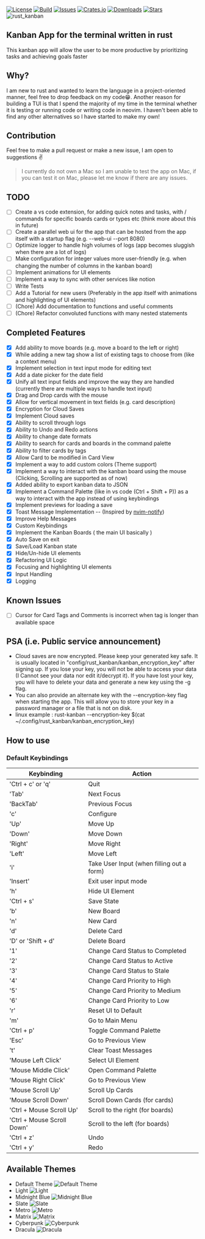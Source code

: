 [![License](https://img.shields.io/crates/l/rust-kanban)](https://github.com/yashs662/rust_kanban/blob/main/LICENSE.md)
[![Build](https://github.com/yashs662/rust_kanban/actions/workflows/build.yml/badge.svg)](https://github.com/yashs662/rust_kanban/releases)
[![Issues](https://img.shields.io/github/issues/yashs662/rust_kanban)](https://github.com/yashs662/rust_kanban/issues)
[![Crates.io](https://img.shields.io/crates/v/rust-kanban.svg)](https://crates.io/crates/rust-kanban)
[![Downloads](https://img.shields.io/crates/d/rust-kanban)](https://crates.io/crates/rust-kanban)
[![Stars](https://img.shields.io/github/stars/yashs662/rust_kanban)](https://github.com/yashs662/rust_kanban/stargazers)
![rust_kanban](https://user-images.githubusercontent.com/66156000/232308620-3e96d818-81f3-4229-b58e-c09bc0b067e4.png)

## Kanban App for the terminal written in rust

This kanban app will allow the user to be more productive by prioritizing tasks and achieving goals faster

## Why?

I am new to rust and wanted to learn the language in a project-oriented manner, feel free to drop feedback on my code😁. Another reason for building a TUI is that I spend the majority of my time in the terminal whether it is testing or running code or writing code in neovim. I haven't been able to find any other alternatives so I have started to make my own!

## Contribution

Feel free to make a pull request or make a new issue, I am open to suggestions ✌️

> I currently do not own a Mac so I am unable to test the app on Mac, if you can test it on Mac, please let me know if there are any issues.

## TODO

- [ ] Create a vs code extension, for adding quick notes and tasks, with / commands for specific boards cards or types etc (think more about this in future)
- [ ] Create a parallel web ui for the app that can be hosted from the app itself with a startup flag (e.g. --web-ui --port 8080)
- [ ] Optimize logger to handle high volumes of logs (app becomes sluggish when there are a lot of logs)
- [ ] Make configuration for integer values more user-friendly (e.g. when changing the number of columns in the kanban board)
- [ ] Implement animations for UI elements
- [ ] Implement a way to sync with other services like notion
- [ ] Write Tests
- [ ] Add a Tutorial for new users (Preferably in the app itself with animations and highlighting of UI elements)
- [ ] (Chore) Add documentation to functions and useful comments
- [ ] (Chore) Refactor convoluted functions with many nested statements

## Completed Features

- [X] Add ability to move boards (e.g. move a board to the left or right)
- [X] While adding a new tag show a list of existing tags to choose from (like a context menu)
- [X] Implement selection in text input mode for editing text
- [X] Add a date picker for the date field
- [X] Unify all text input fields and improve the way they are handled (currently there are multiple ways to handle text input)
- [X] Drag and Drop cards with the mouse
- [X] Allow for vertical movement in text fields (e.g. card description)
- [X] Encryption for Cloud Saves
- [X] Implement Cloud saves
- [X] Ability to scroll through logs
- [X] Ability to Undo and Redo actions
- [X] Ability to change date formats
- [X] Ability to search for cards and boards in the command palette
- [X] Ability to filter cards by tags
- [X] Allow Card to be modified in Card View
- [X] Implement a way to add custom colors (Theme support)
- [X] Implement a way to interact with the kanban board using the mouse (Clicking, Scrolling are supported as of now)
- [X] Added ability to export kanban data to JSON
- [X] Implement a Command Palette (like in vs code (Ctrl + Shift + P)) as a way to interact with the app instead of using keybindings
- [X] Implement previews for loading a save
- [X] Toast Message Implementation -- (Inspired by [nvim-notify](https://github.com/rcarriga/nvim-notify))
- [X] Improve Help Messages
- [X] Custom Keybindings
- [X] Implement the Kanban Boards ( the main UI basically )
- [X] Auto Save on exit
- [X] Save/Load Kanban state
- [X] Hide/Un-hide UI elements
- [X] Refactoring UI Logic
- [X] Focusing and highlighting UI elements
- [X] Input Handling
- [X] Logging

## Known Issues

- [ ] Cursor for Card Tags and Comments is incorrect when tag is longer than available space

## PSA (i.e. Public service announcement)

- Cloud saves are now encrypted. Please keep your generated key safe. It is usually located in "config/rust_kanban/kanban_encryption_key" after signing up. If you lose your key, you will not be able to access your data (I Cannot see your data nor edit it/decrypt it). If you have lost your key, you will have to delete your data and generate a new key using the -g flag.
- You can also provide an alternate key with the --encryption-key flag when starting the app. This will allow you to store your key in a password manager or a file that is not on disk.
- linux example : rust-kanban --encryption-key $(cat ~/.config/rust_kanban/kanban_encryption_key)

## How to use

### Default Keybindings

| Keybinding                 | Action                                    |
| -------------------------- | ----------------------------------------- |
| 'Ctrl + c' or 'q'          | Quit                                      |
| 'Tab'                      | Next Focus                                |
| 'BackTab'                  | Previous Focus                            |
| 'c'                        | Configure                                 |
| 'Up'                       | Move Up                                   |
| 'Down'                     | Move Down                                 |
| 'Right'                    | Move Right                                |
| 'Left'                     | Move Left                                 |
| 'i'                        | Take User Input (when filling out a form) |
| 'Insert'                   | Exit user input mode                      |
| 'h'                        | Hide UI Element                           |
| 'Ctrl + s'                 | Save State                                |
| 'b'                        | New Board                                 |
| 'n'                        | New Card                                  |
| 'd'                        | Delete Card                               |
| 'D' or 'Shift + d'         | Delete Board                              |
| '1'                        | Change Card Status to Completed           |
| '2'                        | Change Card Status to Active              |
| '3'                        | Change Card Status to Stale               |
| '4'                        | Change Card Priority to High              |
| '5'                        | Change Card Priority to Medium            |
| '6'                        | Change Card Priority to Low               |
| 'r'                        | Reset UI to Default                       |
| 'm'                        | Go to Main Menu                           |
| 'Ctrl + p'                 | Toggle Command Palette                    |
| 'Esc'                      | Go to Previous View                       |
| 't'                        | Clear Toast Messages                      |
| 'Mouse Left Click'         | Select UI Element                         |
| 'Mouse Middle Click'       | Open Command Palette                      |
| 'Mouse Right Click'        | Go to Previous View                       |
| 'Mouse Scroll Up'          | Scroll Up Cards                           |
| 'Mouse Scroll Down'        | Scroll Down Cards (for cards)             |
| 'Ctrl + Mouse Scroll Up'   | Scroll to the right (for boards)          |
| 'Ctrl + Mouse Scroll Down' | Scroll to the left (for boards)           |
| 'Ctrl + z'                 | Undo                                      |
| 'Ctrl + y'                 | Redo                                      |

## Available Themes

- Default Theme
  ![Default Theme](https://user-images.githubusercontent.com/66156000/232308319-125e990e-98e0-4960-ba7e-9492a2b4eaa7.png)
- Light
  ![Light](https://github.com/yashs662/rust_kanban/assets/66156000/7130e87a-b9bb-4a7f-8acb-b762e5f8522e)
- Midnight Blue
  ![Midnight Blue](https://user-images.githubusercontent.com/66156000/232308318-d61a84f3-0108-4572-8421-537c34c2f080.png)
- Slate
  ![Slate](https://user-images.githubusercontent.com/66156000/232308315-ed65cd3f-0b3d-49fa-9e56-2b684191bbdc.png)
- Metro
  ![Metro](https://user-images.githubusercontent.com/66156000/232308314-e735f84b-75f6-4c20-9196-81618040e7b6.png)
- Matrix
  ![Matrix](https://user-images.githubusercontent.com/66156000/232308312-56cebb9f-eb93-4a20-8758-4a1e9db96c35.png)
- Cyberpunk
  ![Cyberpunk](https://user-images.githubusercontent.com/66156000/232308321-4eeec180-6f05-4b49-948a-1166792ad25e.png)
- Dracula
  ![Dracula](https://github.com/yashs662/rust_kanban/assets/66156000/70d3cb2f-3373-419d-9fa7-dc772bf8fdad)
